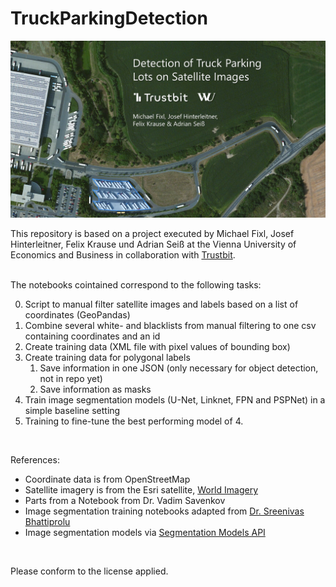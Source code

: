 # TruckParkingDetection

![Starting Image](start-image.png)

This repository is based on a project executed by Michael Fixl, Josef Hinterleitner, Felix Krause und Adrian Seiß at the Vienna University of Economics and Business in collaboration with [Trustbit](trustbit.tech).

<br>
The notebooks cointained correspond to the following tasks:

0. Script to manual filter satellite images and labels based on a list of coordinates (GeoPandas)
1. Combine several white- and blacklists from manual filtering to one csv containing coordinates and an id
2. Create training data (XML file with pixel values of bounding box)
3. Create training data for polygonal labels
    1. Save information in one JSON (only necessary for object detection, not in repo yet)
    2. Save information as masks
4. Train image segmentation models (U-Net, Linknet, FPN and PSPNet) in a simple baseline setting
5. Training to fine-tune the best performing model of 4.

<br>

References:
- Coordinate data is from OpenStreetMap
- Satellite imagery is from the Esri satellite, [World Imagery](https://www.arcgis.com/home/item.html?id=10df2279f9684e4a9f6a7f08febac2a9#!)
- Parts from a Notebook from Dr. Vadim Savenkov
- Image segmentation training notebooks adapted from [Dr. Sreenivas Bhattiprolu](https://github.com/bnsreenu/python_for_microscopists/tree/master/228_semantic_segmentation_of_aerial_imagery_using_unet)
- Image segmentation models via [Segmentation Models API](https://github.com/qubvel/segmentation_models)

<br>

Please conform to the license applied.
